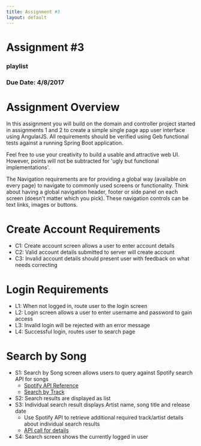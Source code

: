 ```yaml
---
title: Assignment #3
layout: default
---
```


# Assignment #3

### playlist

### Due Date: 4/8/2017

# Assignment Overview
In this assignment you will build on the domain and controller project started in assignments 1 and 2 to create a simple single page app user interface using AngularJS.  All requirements should be verified using Geb functional tests against a running Spring Boot application.

Feel free to use your creativity to build a usable and attractive web UI.  However, points will not be subtracted for 'ugly but functional implementations'.

The Navigation requirements are for providing a global way (available on every page) to navigate to commonly used screens or functionality.  Think about having a global navigation header, footer or side panel on each screen (doesn't matter which you pick).  These navigation controls can be text links, images or buttons.

# Create Account Requirements
- C1: Create account screen allows a user to enter account details
- C2: Valid account details submitted to server will create account
- C3: Invalid account details should present user with feedback on what needs correcting

# Login Requirements
- L1: When not logged in, route user to the login screen
- L2: Login screen allows a user to enter username and password to gain access
- L3: Invalid login will be rejected with an error message
- L4: Successful login, routes user to search page

# Search by Song
- S1: Search by Song screen allows users to query against Spotify search API for songs
  - [Spotify API Reference](https://developer.spotify.com/web-api/search-item/)
  - [Search by Track](https://api.spotify.com/v1/search?q=abba&type=track)
- S2: Search results are displayed as list
- S3: Individual search result displays Artist name, song title and release date
  - Use Spotify API to retrieve additional required track/artist details about individual search results
  - [API call for details](https://api.spotify.com/v1/albums/0C36RlW2Fa0C7n1JnWBBMP)
- S4: Search screen shows the currently logged in user
